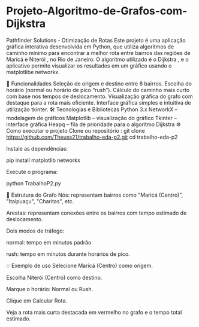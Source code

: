 # Projeto-Algoritmo-de-Grafos-com-Dijkstra
Pathfinder Solutions - Otimização de Rotas
Este projeto é uma aplicação gráfica interativa desenvolvida em Python, que utiliza algoritmos de caminho mínimo para encontrar a melhor rota entre bairros das regiões de Maricá e Niterói , no Rio de Janeiro. O algoritmo utilizado é o Dijkstra , e o aplicativo permite visualizar os resultados em um gráfico usando o matplotlibe networkx.

🧠 Funcionalidades
Seleção de origem e destino entre 8 bairros.
Escolha do horário (normal ou horário de pico “rush”).
Cálculo do caminho mais curto com base nos tempos de deslocamento.
Visualização gráfica do grafo com destaque para a rota mais eficiente.
Interface gráfica simples e intuitiva de utilização tkinter.
🛠️ Tecnologias e Bibliotecas
Python 3.x
NetworkX – modelagem de gráficos
Matplotlib – visualização do gráfico
Tkinter – interface gráfica
Heapq – fila de prioridade para o algoritmo Dijkstra
⚙️ Como executar o projeto
Clone ou repositório :
git clone https://github.com/Theuss21/trabalho-eda-p2.git
cd trabalho-eda-p2

Instale as dependências:

pip install matplotlib networkx

Execute o programa:

python TrabalhoP2.py

📌 Estrutura do Grafo
Nós: representam bairros como "Maricá (Centro)", "Itaipuaçu", "Charitas", etc.

Arestas: representam conexões entre os bairros com tempo estimado de deslocamento.

Dois modos de tráfego:

normal: tempo em minutos padrão.

rush: tempo em minutos durante horários de pico.

💡 Exemplo de uso
Selecione Maricá (Centro) como origem.

Escolha Niterói (Centro) como destino.

Marque o horário: Normal ou Rush.

Clique em Calcular Rota.

Veja a rota mais curta destacada em vermelho no grafo e o tempo total estimado.
